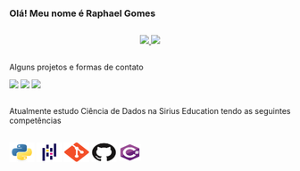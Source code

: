 ### Olá! Meu nome é Raphael Gomes  

##

<div align="center">
  <a href="https://github.com/raphaelfsg">
  <img height="180em" src="https://github-readme-stats.vercel.app/api?username=raphaelfsg&show_icons=true&theme=dracula&include_all_commits=true&count_private=true"/>
  <img height="180em" src="https://github-readme-stats.vercel.app/api/top-langs/?username=raphaelfsg&layout=compact&langs_count=7&theme=dracula"/></a>
</div>
  
  ##
  
  Alguns projetos e formas de contato
  
 <div>
<a href = "mailto:raphaelfsg@gmail.com"><img src="https://img.shields.io/badge/-Gmail-%23333?style=for-the-badge&logo=gmail&logoColor=white" target="_blank"></a>
  <a href="https://www.linkedin.com/in/raphael-gomes-844449a5/" target="_blank"><img src="https://img.shields.io/badge/-LinkedIn-%230077B5?style=for-the-badge&logo=linkedin&logoColor=white" target="_blank"></a> 
  <a href="https://public.tableau.com/app/profile/raphael.gomes" target="_blank"><img src="https://img.shields.io/badge/Tableau-E97627?style=for-the-badge&logo=Tableau&logoColor=white" target="_blank"></a>  
  </div>
  
  ##
  
  Atualmente estudo Ciência de Dados na Sirius Education tendo as seguintes competências

<div style="display: inline_block"><br>
  <img align="center" alt="Phael-PY" height="35" width="45" src="https://raw.githubusercontent.com/devicons/devicon/master/icons/python/python-original.svg">
  <img align="center" alt="Phael-Pd" height="35" width="45" src="https://raw.githubusercontent.com/devicons/devicon/master/icons/pandas/pandas-original.svg">
  <img align="center" alt="Phael-Git" height="35" width="45" src="https://raw.githubusercontent.com/devicons/devicon/master/icons/git/git-original.svg">
  <img align="center" alt="Phael-Github" height="35" width="45" src="https://raw.githubusercontent.com/devicons/devicon/master/icons/github/github-original.svg">
  <img align="center" alt="Phael-Csharp" height="30" width="40" src="https://raw.githubusercontent.com/devicons/devicon/master/icons/csharp/csharp-original.svg">
</div>

##
  
  
  
